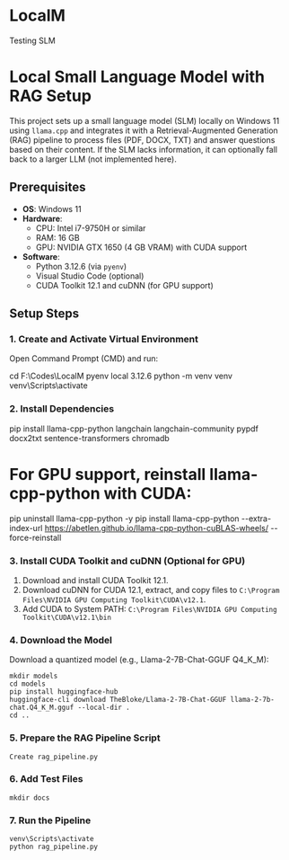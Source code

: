 # LocalM
Testing SLM

# Local Small Language Model with RAG Setup

This project sets up a small language model (SLM) locally on Windows 11 using `llama.cpp` and integrates it with a Retrieval-Augmented Generation (RAG) pipeline to process files (PDF, DOCX, TXT) and answer questions based on their content. If the SLM lacks information, it can optionally fall back to a larger LLM (not implemented here).

## Prerequisites

- **OS**: Windows 11
- **Hardware**: 
  - CPU: Intel i7-9750H or similar
  - RAM: 16 GB
  - GPU: NVIDIA GTX 1650 (4 GB VRAM) with CUDA support
- **Software**: 
  - Python 3.12.6 (via `pyenv`)
  - Visual Studio Code (optional)
  - CUDA Toolkit 12.1 and cuDNN (for GPU support)

## Setup Steps

### 1. Create and Activate Virtual Environment
Open Command Prompt (CMD) and run:

cd F:\Codes\LocalM
pyenv local 3.12.6
python -m venv venv
venv\Scripts\activate

### 2. Install Dependencies
   pip install llama-cpp-python langchain langchain-community pypdf docx2txt sentence-transformers chromadb

# For GPU support, reinstall llama-cpp-python with CUDA:

pip uninstall llama-cpp-python -y
pip install llama-cpp-python --extra-index-url https://abetlen.github.io/llama-cpp-python-cuBLAS-wheels/ --force-reinstall


### 3. Install CUDA Toolkit and cuDNN (Optional for GPU)

1. Download and install CUDA Toolkit 12.1.
2. Download cuDNN for CUDA 12.1, extract, and copy files to `C:\Program Files\NVIDIA GPU Computing Toolkit\CUDA\v12.1`.
3. Add CUDA to System PATH: `C:\Program Files\NVIDIA GPU Computing Toolkit\CUDA\v12.1\bin`

### 4. Download the Model

Download a quantized model (e.g., Llama-2-7B-Chat-GGUF Q4_K_M):

    mkdir models
    cd models
    pip install huggingface-hub
    huggingface-cli download TheBloke/Llama-2-7B-Chat-GGUF llama-2-7b-chat.Q4_K_M.gguf --local-dir .
    cd ..

### 5. Prepare the RAG Pipeline Script
    Create rag_pipeline.py

### 6. Add Test Files
    mkdir docs

### 7. Run the Pipeline
    venv\Scripts\activate
    python rag_pipeline.py